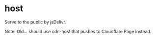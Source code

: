 # host
Serve to the public by jsDelivr.

Note: Old... should use cdn-host that pushes to Cloudflare Page instead.
